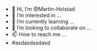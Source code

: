 - 👋 Hi, I’m @Martin-Holstad
- 👀 I’m interested in ...
- 🌱 I’m currently learning ...
- 💞️ I’m looking to collaborate on ...
- 📫 How to reach me ...
- #asdasdasdasd

<!---
Martin-Holstad/Martin-Holstad is a ✨ special ✨ repository because its `README.md` (this file) appears on your GitHub profile.
You can click the Preview link to take a look at your changes.
--->
